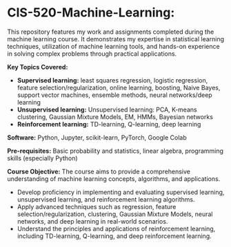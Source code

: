# CIS-520-Machine-Learning:
This repository features my work and assignments completed during the machine learning course. It demonstrates my expertise in statistical learning techniques, utilization of machine learning tools, and hands-on experience in solving complex problems through practical applications.

**Key Topics Covered:**

- **Supervised learning:** least squares regression, logistic regression, feature selection/regularization, online learning, boosting, Naive Bayes, support vector machines, ensemble methods, neural networks/deep learning
- **Unsupervised learning:** Unsupervised learning: PCA, K-means clustering, Gaussian Mixture Models, EM, HMMs, Bayesian networks
- **Reinforcement learning:** TD-learning, Q-learning, deep learning

**Software:** Python, Jupyter, scikit-learn, PyTorch, Google Colab

**Pre-requisites:** Basic probability and statistics, linear algebra, programming skills (especially Python)

**Course Objective:**
The course aims to provide a comprehensive understanding of machine learning concepts, algorithms, and applications.

- Develop proficiency in implementing and evaluating supervised learning, unsupervised learning, and reinforcement learning algorithms.
- Apply advanced techniques such as regression, feature selection/regularization, clustering, Gaussian Mixture Models, neural networks, and deep learning in real-world scenarios.
- Understand the principles and applications of reinforcement learning, including TD-learning, Q-learning, and deep reinforcement learning.
